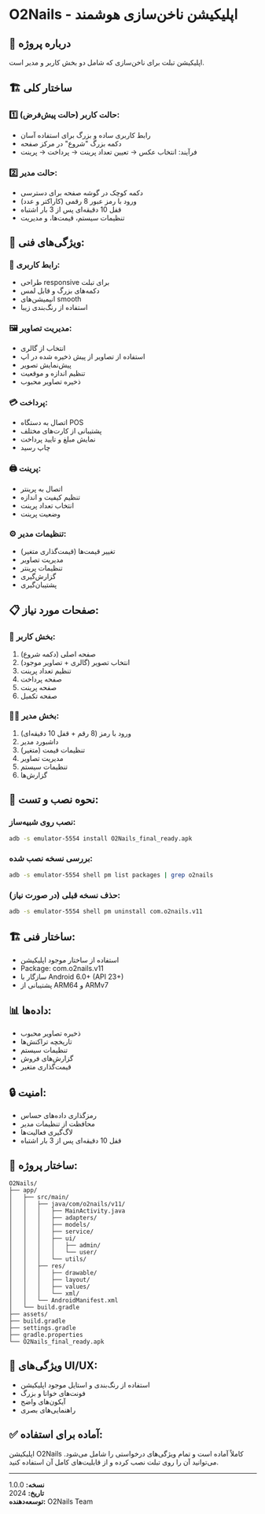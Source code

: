 # O2Nails - اپلیکیشن ناخن‌سازی هوشمند

## 🎯 درباره پروژه
اپلیکیشن تبلت برای ناخن‌سازی که شامل دو بخش کاربر و مدیر است.

## 🏗️ ساختار کلی

### 1️⃣ **حالت کاربر (حالت پیش‌فرض):**
- رابط کاربری ساده و بزرگ برای استفاده آسان
- دکمه بزرگ "شروع" در مرکز صفحه
- فرآیند: انتخاب عکس → تعیین تعداد پرینت → پرداخت → پرینت

### 2️⃣ **حالت مدیر:**
- دکمه کوچک در گوشه صفحه برای دسترسی
- ورود با رمز عبور 8 رقمی (کاراکتر و عدد)
- قفل 10 دقیقه‌ای پس از 3 بار اشتباه
- تنظیمات سیستم، قیمت‌ها، و مدیریت

## 🔧 **ویژگی‌های فنی:**

### 📱 **رابط کاربری:**
- طراحی responsive برای تبلت
- دکمه‌های بزرگ و قابل لمس
- انیمیشن‌های smooth
- استفاده از رنگ‌بندی زیبا

### 🖼️ **مدیریت تصاویر:**
- انتخاب از گالری
- استفاده از تصاویر از پیش ذخیره شده در اپ
- پیش‌نمایش تصویر
- تنظیم اندازه و موقعیت
- ذخیره تصاویر محبوب

### 💳 **پرداخت:**
- اتصال به دستگاه POS
- پشتیبانی از کارت‌های مختلف
- نمایش مبلغ و تایید پرداخت
- چاپ رسید

### 🖨️ **پرینت:**
- اتصال به پرینتر
- تنظیم کیفیت و اندازه
- انتخاب تعداد پرینت
- وضعیت پرینت

### ⚙️ **تنظیمات مدیر:**
- تغییر قیمت‌ها (قیمت‌گذاری متغیر)
- مدیریت تصاویر
- تنظیمات پرینتر
- گزارش‌گیری
- پشتیبان‌گیری

## 📋 **صفحات مورد نیاز:**

### 👤 **بخش کاربر:**
1. صفحه اصلی (دکمه شروع)
2. انتخاب تصویر (گالری + تصاویر موجود)
3. تنظیم تعداد پرینت
4. صفحه پرداخت
5. صفحه پرینت
6. صفحه تکمیل

### 👨‍💼 **بخش مدیر:**
1. ورود با رمز (8 رقم + قفل 10 دقیقه‌ای)
2. داشبورد مدیر
3. تنظیمات قیمت (متغیر)
4. مدیریت تصاویر
5. تنظیمات سیستم
6. گزارش‌ها

## 🚀 **نحوه نصب و تست:**

### نصب روی شبیه‌ساز:
```bash
adb -s emulator-5554 install O2Nails_final_ready.apk
```

### بررسی نسخه نصب شده:
```bash
adb -s emulator-5554 shell pm list packages | grep o2nails
```

### حذف نسخه قبلی (در صورت نیاز):
```bash
adb -s emulator-5554 shell pm uninstall com.o2nails.v11
```

## 🏗️ **ساختار فنی:**
- استفاده از ساختار موجود اپلیکیشن
- Package: com.o2nails.v11
- سازگار با Android 6.0+ (API 23+)
- پشتیبانی از ARM64 و ARMv7

## 📊 **داده‌ها:**
- ذخیره تصاویر محبوب
- تاریخچه تراکنش‌ها
- تنظیمات سیستم
- گزارش‌های فروش
- قیمت‌گذاری متغیر

## 🔒 **امنیت:**
- رمزگذاری داده‌های حساس
- محافظت از تنظیمات مدیر
- لاگ‌گیری فعالیت‌ها
- قفل 10 دقیقه‌ای پس از 3 بار اشتباه

## 📁 **ساختار پروژه:**
```
O2Nails/
├── app/
│   ├── src/main/
│   │   ├── java/com/o2nails/v11/
│   │   │   ├── MainActivity.java
│   │   │   ├── adapters/
│   │   │   ├── models/
│   │   │   ├── service/
│   │   │   ├── ui/
│   │   │   │   ├── admin/
│   │   │   │   └── user/
│   │   │   └── utils/
│   │   ├── res/
│   │   │   ├── drawable/
│   │   │   ├── layout/
│   │   │   ├── values/
│   │   │   └── xml/
│   │   └── AndroidManifest.xml
│   └── build.gradle
├── assets/
├── build.gradle
├── settings.gradle
├── gradle.properties
└── O2Nails_final_ready.apk
```

## 🎨 **ویژگی‌های UI/UX:**
- استفاده از رنگ‌بندی و استایل موجود اپلیکیشن
- فونت‌های خوانا و بزرگ
- آیکون‌های واضح
- راهنمایی‌های بصری

## ✅ **آماده برای استفاده:**
اپلیکیشن O2Nails کاملاً آماده است و تمام ویژگی‌های درخواستی را شامل می‌شود. می‌توانید آن را روی تبلت نصب کرده و از قابلیت‌های کامل آن استفاده کنید.

---
**نسخه:** 1.0.0  
**تاریخ:** 2024  
**توسعه‌دهنده:** O2Nails Team